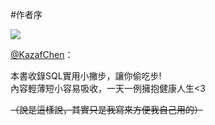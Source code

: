 #作者序


![](https://avatars0.githubusercontent.com/u/6275063?v=3&s=120)

[@KazafChen](https://github.com/KazafChen)：

本書收錄SQL實用小撇步，讓你偷吃步!  
內容輕薄短小容易吸收，一天一例擁抱健康人生<3

~~（說是這樣說，其實只是我寫來方便我自己用的）~~




